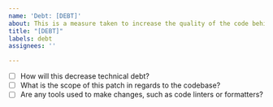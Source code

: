 ```yaml
---
name: 'Debt: [DEBT]'
about: This is a measure taken to increase the quality of the code behind the scenes.
title: "[DEBT]"
labels: debt
assignees: ''

---
```


- [ ] How will this decrease technical debt?
- [ ] What is the scope of this patch in regards to the codebase?
- [ ] Are any tools used to make changes, such as code linters or formatters?
